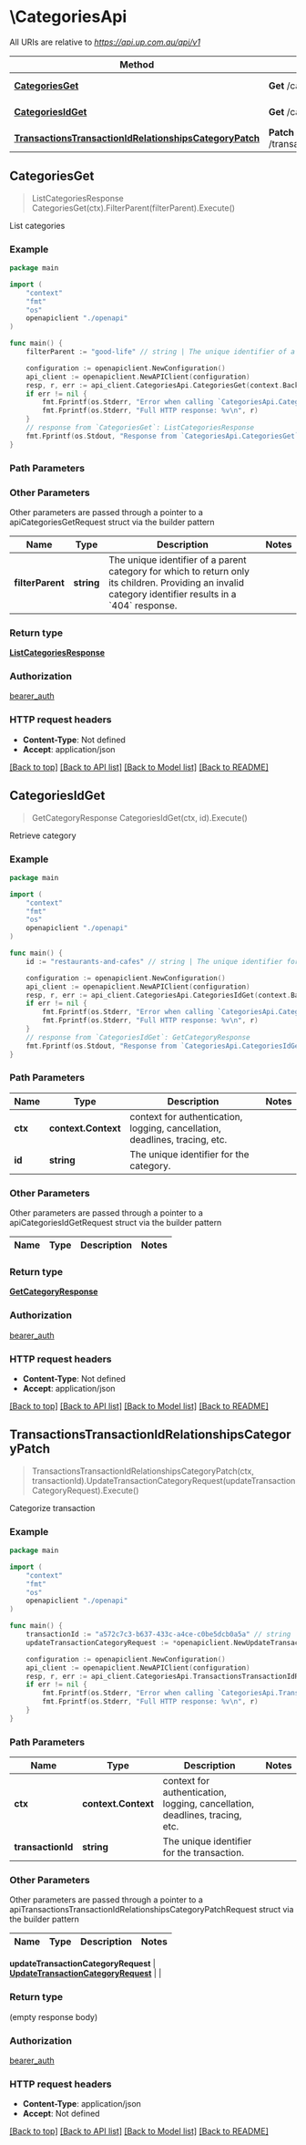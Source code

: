 # \CategoriesApi

All URIs are relative to *https://api.up.com.au/api/v1*

Method | HTTP request | Description
------------- | ------------- | -------------
[**CategoriesGet**](CategoriesApi.md#CategoriesGet) | **Get** /categories | List categories
[**CategoriesIdGet**](CategoriesApi.md#CategoriesIdGet) | **Get** /categories/{id} | Retrieve category
[**TransactionsTransactionIdRelationshipsCategoryPatch**](CategoriesApi.md#TransactionsTransactionIdRelationshipsCategoryPatch) | **Patch** /transactions/{transactionId}/relationships/category | Categorize transaction



## CategoriesGet

> ListCategoriesResponse CategoriesGet(ctx).FilterParent(filterParent).Execute()

List categories



### Example

```go
package main

import (
    "context"
    "fmt"
    "os"
    openapiclient "./openapi"
)

func main() {
    filterParent := "good-life" // string | The unique identifier of a parent category for which to return only its children. Providing an invalid category identifier results in a `404` response.  (optional)

    configuration := openapiclient.NewConfiguration()
    api_client := openapiclient.NewAPIClient(configuration)
    resp, r, err := api_client.CategoriesApi.CategoriesGet(context.Background()).FilterParent(filterParent).Execute()
    if err != nil {
        fmt.Fprintf(os.Stderr, "Error when calling `CategoriesApi.CategoriesGet``: %v\n", err)
        fmt.Fprintf(os.Stderr, "Full HTTP response: %v\n", r)
    }
    // response from `CategoriesGet`: ListCategoriesResponse
    fmt.Fprintf(os.Stdout, "Response from `CategoriesApi.CategoriesGet`: %v\n", resp)
}
```

### Path Parameters



### Other Parameters

Other parameters are passed through a pointer to a apiCategoriesGetRequest struct via the builder pattern


Name | Type | Description  | Notes
------------- | ------------- | ------------- | -------------
 **filterParent** | **string** | The unique identifier of a parent category for which to return only its children. Providing an invalid category identifier results in a &#x60;404&#x60; response.  | 

### Return type

[**ListCategoriesResponse**](ListCategoriesResponse.md)

### Authorization

[bearer_auth](../README.md#bearer_auth)

### HTTP request headers

- **Content-Type**: Not defined
- **Accept**: application/json

[[Back to top]](#) [[Back to API list]](../README.md#documentation-for-api-endpoints)
[[Back to Model list]](../README.md#documentation-for-models)
[[Back to README]](../README.md)


## CategoriesIdGet

> GetCategoryResponse CategoriesIdGet(ctx, id).Execute()

Retrieve category



### Example

```go
package main

import (
    "context"
    "fmt"
    "os"
    openapiclient "./openapi"
)

func main() {
    id := "restaurants-and-cafes" // string | The unique identifier for the category. 

    configuration := openapiclient.NewConfiguration()
    api_client := openapiclient.NewAPIClient(configuration)
    resp, r, err := api_client.CategoriesApi.CategoriesIdGet(context.Background(), id).Execute()
    if err != nil {
        fmt.Fprintf(os.Stderr, "Error when calling `CategoriesApi.CategoriesIdGet``: %v\n", err)
        fmt.Fprintf(os.Stderr, "Full HTTP response: %v\n", r)
    }
    // response from `CategoriesIdGet`: GetCategoryResponse
    fmt.Fprintf(os.Stdout, "Response from `CategoriesApi.CategoriesIdGet`: %v\n", resp)
}
```

### Path Parameters


Name | Type | Description  | Notes
------------- | ------------- | ------------- | -------------
**ctx** | **context.Context** | context for authentication, logging, cancellation, deadlines, tracing, etc.
**id** | **string** | The unique identifier for the category.  | 

### Other Parameters

Other parameters are passed through a pointer to a apiCategoriesIdGetRequest struct via the builder pattern


Name | Type | Description  | Notes
------------- | ------------- | ------------- | -------------


### Return type

[**GetCategoryResponse**](GetCategoryResponse.md)

### Authorization

[bearer_auth](../README.md#bearer_auth)

### HTTP request headers

- **Content-Type**: Not defined
- **Accept**: application/json

[[Back to top]](#) [[Back to API list]](../README.md#documentation-for-api-endpoints)
[[Back to Model list]](../README.md#documentation-for-models)
[[Back to README]](../README.md)


## TransactionsTransactionIdRelationshipsCategoryPatch

> TransactionsTransactionIdRelationshipsCategoryPatch(ctx, transactionId).UpdateTransactionCategoryRequest(updateTransactionCategoryRequest).Execute()

Categorize transaction



### Example

```go
package main

import (
    "context"
    "fmt"
    "os"
    openapiclient "./openapi"
)

func main() {
    transactionId := "a572c7c3-b637-433c-a4ce-c0be5dcb0a5a" // string | The unique identifier for the transaction. 
    updateTransactionCategoryRequest := *openapiclient.NewUpdateTransactionCategoryRequest("TODO") // UpdateTransactionCategoryRequest |  (optional)

    configuration := openapiclient.NewConfiguration()
    api_client := openapiclient.NewAPIClient(configuration)
    resp, r, err := api_client.CategoriesApi.TransactionsTransactionIdRelationshipsCategoryPatch(context.Background(), transactionId).UpdateTransactionCategoryRequest(updateTransactionCategoryRequest).Execute()
    if err != nil {
        fmt.Fprintf(os.Stderr, "Error when calling `CategoriesApi.TransactionsTransactionIdRelationshipsCategoryPatch``: %v\n", err)
        fmt.Fprintf(os.Stderr, "Full HTTP response: %v\n", r)
    }
}
```

### Path Parameters


Name | Type | Description  | Notes
------------- | ------------- | ------------- | -------------
**ctx** | **context.Context** | context for authentication, logging, cancellation, deadlines, tracing, etc.
**transactionId** | **string** | The unique identifier for the transaction.  | 

### Other Parameters

Other parameters are passed through a pointer to a apiTransactionsTransactionIdRelationshipsCategoryPatchRequest struct via the builder pattern


Name | Type | Description  | Notes
------------- | ------------- | ------------- | -------------

 **updateTransactionCategoryRequest** | [**UpdateTransactionCategoryRequest**](UpdateTransactionCategoryRequest.md) |  | 

### Return type

 (empty response body)

### Authorization

[bearer_auth](../README.md#bearer_auth)

### HTTP request headers

- **Content-Type**: application/json
- **Accept**: Not defined

[[Back to top]](#) [[Back to API list]](../README.md#documentation-for-api-endpoints)
[[Back to Model list]](../README.md#documentation-for-models)
[[Back to README]](../README.md)

